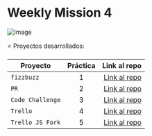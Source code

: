 # Weekly Mission 4

![image](https://user-images.githubusercontent.com/17634377/164965482-c8ec5218-6784-44a1-b6d2-b55684cf3abd.png)

⭐️ Proyectos desarrollados:

| Proyecto | Práctica | Link al repo |
| ------------- |:-------------:| -----:|
|`fizzbuzz`|1|[Link al repo](https://github.com/DanielaBeltranCruz/FizzBuzz)|
|`PR`|2|[Link al repo](https://github.com/LaunchX-InnovaccionVirtual/MissionNodeJS)|
|`Code Challenge`|3|[Link al repo](https://github.com/DanielaBeltranCruz/Code-Challenge)|
|`Trello`|4|[Link al repo](https://github.com/DanielaBeltranCruz/Trello-JS)|
|`Trello JS Fork`|5|[Link al repo](https://github.com/DanielaBeltranCruz/trello-fork)|
